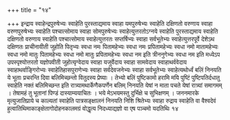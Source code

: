 +++
title = "१४"

+++
इन्द्राय स्वाहेन्द्रपुरुषेभ्यः स्वाहेति
पुरस्ताद्यमाय स्वाहा यमपुरुषेभ्यः स्वाहेति दक्षिणतो
वरुणाय स्वाहा वरुणपुरुषेभ्यः स्वाहेति पश्चात्सोमाय स्वाहा
सोमपुरुषेभ्यः स्वाहेत्युत्तरतोऽग्नये स्वाहेति
पुरस्ताद्यमाय स्वाहेति दक्षिणतो वरुणाय स्वाहेति
पश्चात्सोमाय स्वाहेत्युत्तरतः सप्तर्षिभ्यः स्वाहा
सर्वभूतेभ्यः स्वाहेत्युत्तरपूर्वे देशेऽथ दक्षिणतः
प्राचीनावीती जुहोति पितृभ्यः स्वधा नमः पितामहेभ्यः स्वधा नमः
प्रपितामहेभ्यः स्वधा नमो मातामहेभ्यः स्वधा नमो मातुः पितामहेभ्यः
स्वधा नमो मातुः प्रपितामहेभ्यः स्वधा नम इति त्रीननुगेभ्यः स्वधा
नम इति मध्येऽप उपस्पृश्योत्तरतो यज्ञोपवीती जुहोत्यृग्वेदाय स्वाहा
यजुर्वेदाय स्वाहा सामवेदाय स्वाहाथर्ववेदाय
स्वाहाथर्वाङ्गिरोभ्यः
स्वाहेतिहासपुराणेभ्यः स्वाहा सर्वदेवजनेभ्यः स्वाहा
सर्वभूतेभ्यः स्वाहेत्यथोर्ध्वं बलिं निनयति ये भूताः प्रचरन्ति दिवा
बलिमिच्छन्तो वितुदस्य प्रेष्याः । तेभ्यो बलिं पुष्टिकामो हरामि
मयि पुष्टिं पुष्टिपतिर्दधातु स्वाहेति नक्तं बलिमिच्छन्त इति
रात्र्यामथार्केणैकपर्णेन बलिम् निनयति येषां न माता
पचते येषां रात्र्यां समागमम् । तेषामहं तु भूतानां पिण्डं
दास्याम्ययाचितः । भये मेऽभयमस्तु दुर्भिक्षे च सुभिक्षणम्
। जननमारके मृत्युजातिप्राये च काल्यतां स्वाहेति पात्रसङ्क्षालनं निनयति
निशि श्रितेभ्यः स्वाहा रुद्राय स्वाहेति वा वैश्वदेवं
हुत्वातिथिमाकाङ्क्षेतागोदोहनकालमग्रं
वोद्धृत्य निदध्याद्यज्ञो वा एष पञ्चमो यदतिथिः १४   
